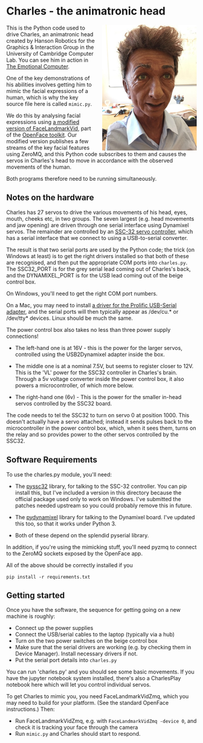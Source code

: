 # Charles - the animatronic head

<img src="charles.jpg" width="250" style="width: 250px; float:right; margin-left:20px;">

This is the Python code used to drive Charles, an animatronic head created by Hanson Robotics for the Graphics & Interaction Group in the University of Cambridge Computer Lab.  You can see him in action in [The Emotional Computer](http://www.sms.cam.ac.uk/media/1086225).

One of the key demonstrations of his abilities involves getting him to mimic the facial expressions of a human, which is why the key source file here is called `mimic.py`.  

We do this by analysing facial expressions using [a modified version of FaceLandmarkVid](https://github.com/quentinsf/OpenFace/tree/master/exe/FaceLandmarkVidZmq), part of the [OpenFace toolkit](https://github.com/TadasBaltrusaitis/OpenFace).  Our modified version publishes a few streams of the key facial features using ZeroMQ, and this Python code subscribes to them and causes the servos in Charles's head to move in accordance with the observed movements of the human.

Both programs therefore need to be running simultaneously.


##  Notes on the hardware

Charles has 27 servos to drive the various movements of his head, eyes, mouth, cheeks etc, in two groups.  The seven largest (e.g. head movements and jaw opening) are driven through one serial interface using Dynamixel servos.  The remainder are controlled by an [SSC-32 servo controller](http://www.lynxmotion.com/p-395-ssc-32-servo-controller.aspx), which has a serial interface that we connect to using a USB-to-serial converter.

The result is that two serial ports are used by the Python code; the trick (on Windows at least) is to get the right drivers installed so that both of these are recognised, and then put the appropriate COM ports into `charles.py`.  The SSC32_PORT is for the grey serial lead coming out of Charles's back, and the DYNAMIXEL_PORT is for the USB lead coming out of the beige control box.

On Windows, you'll need to get the right COM port numbers.

On a Mac, you may need to install [a driver for the Prolific USB-Serial adapter](http://www.prolific.com.tw/US/ShowProduct.aspx?p_id=229&pcid=41), and the serial ports will then typically appear as /dev/cu.* or /dev/tty* devices.  Linux should be much the same.

The power control box also takes no less than three power supply connections! 

* The left-hand one is at 16V - this is the power for the larger servos, controlled using the USB2Dynamixel adapter inside the box.

* The middle one is at a nominal 7.5V, but seems to register closer to 12V. This is the 'VL' power for the SSC32 controller in Charles's brain. 
  Through a 5v voltage converter inside the power control box, it also powers a microcontroller, of which more below.

* The right-hand one (6v) - This is the power for the smaller in-head servos controlled by the SSC32 board.

The code needs to tel the SSC32 to turn on servo 0 at position 1000.  This doesn't actually have a servo attached; instead it sends pulses back to the microcontroller in the power control box, which, when it sees them, turns on the relay and so provides power to the other servos controlled by the SSC32.

## Software Requirements

To use the charles.py module, you'll need:

* The [pyssc32](https://pypi.org/project/pyssc32/) library, for talking to the SSC-32 controller.  You can pip install this, but I've included a version in this directory because the official package used only to work on Windows.  I've submitted the patches needed upstream so you could probably remove this in future.

* The [pydynamixel](https://pypi.org/project/pydynamixel/) library for talking to the Dynamixel board.  I've updated this too, so that it works under Python 3.

* Both of these depend on the splendid pyserial library.

In addition, if you're using the mimicking stuff, you'll need pyzmq to connect to the ZeroMQ sockets exposed by the OpenFace app.

All of the above should be correctly installed if you

    pip install -r requirements.txt


## Getting started

Once you have the software, the sequence for getting going on a new machine is roughly:

* Connect up the power supplies
* Connect the USB/serial cables to the laptop (typically via a hub)
* Turn on the two power switches on the beige control box
* Make sure that the serial drivers are working (e.g. by checking them in Device Manager).  Install necessary drivers if not. 
* Put the serial port details into `charles.py`

You can run 'charles.py' and you should see some basic movements.  If you have the jupyter notebook system installed, there's also a CharlesPlay notebook here which will let you control individual servos.

To get Charles to mimic you, you need FaceLandmarkVidZmq, which you may need to build for your platform. (See the standard OpenFace instructions.) Then:

* Run FaceLandmarkVidZmq, e.g. with `FaceLandmarkVidZmq -device 0`, and check it is tracking your face through the camera
* Run `mimic.py` and Charles should start to respond.

